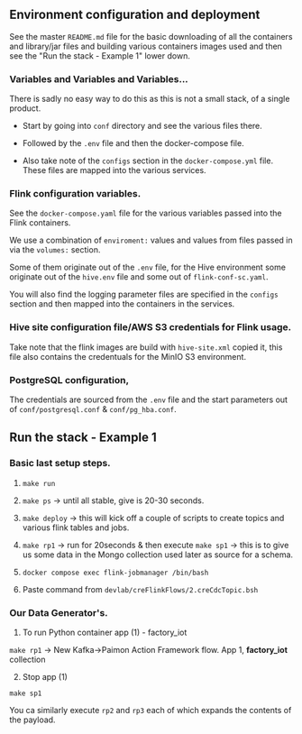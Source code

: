 ## Environment configuration and deployment

See the master `README.md` file for the basic downloading of all the containers and library/jar files and building various containers images used and then see the "Run the stack - Example 1" lower down.

### Variables and Variables and Variables...

There is sadly no easy way to do this as this is not a small stack, of a single product.

- Start by going into `conf` directory and see the various files there.

- Followed by the `.env` file and then the docker-compose file.

- Also take note of the `configs` section in the `docker-compose.yml` file. These files are mapped into the various services.


### Flink configuration variables.

See the `docker-compose.yaml` file for the various variables passed into the Flink containers.

We use a combination of `enviroment:` values and values from files passed in via the `volumes:` section.

Some of them originate out of the `.env` file, for the Hive environment some originate out of the `hive.env` file and some out of `flink-conf-sc.yaml`.

You will also find the logging parameter files are specified in the `configs` section and then mapped into the containers in the services.

### Hive site configuration file/AWS S3 credentials for Flink usage.

Take note that the flink images are build with `hive-site.xml` copied it, this file also contains the credentuals for the MinIO S3 environment.


### PostgreSQL configuration, 

The credentials are sourced from the `.env` file and the start parameters out of `conf/postgresql.conf` & `conf/pg_hba.conf`.



## Run the stack - Example 1

### Basic last setup steps.

1. `make run`

2. `make ps`  -> until all stable, give is 20-30 seconds.

3. `make deploy` -> this will kick off a couple of scripts to create topics and various flink tables and jobs.

4. `make rp1`  -> run for 20seconds & then execute `make sp1` -> this is to give us some data in the Mongo collection used later as source for a schema.

5. `docker compose exec flink-jobmanager /bin/bash`

6. Paste command from `devlab/creFlinkFlows/2.creCdcTopic.bsh`


### Our Data Generator's.

1. To run Python container app (1) - factory_iot

`make rp1`          -> New Kafka->Paimon Action Framework flow. App 1, **factory_iot** collection

2. Stop app (1)

`make sp1`

You ca similarly execute `rp2` and `rp3` each of which expands the contents of the payload.